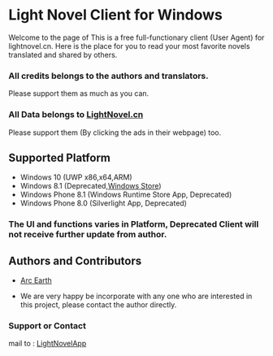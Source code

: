 # Light Novel Client for Windows
Welcome to the page of <Light Novel Client for Windows>
This is a free full-functionary client (User Agent) for lightnovel.cn.
Here is the place for you to read your most favorite novels translated and shared by others.

### All credits belongs to the authors and translators.
Please support them as much as you can.
### All Data belongs to [LightNovel.cn](http://www.lightnovel.cn)
Please support them (By clicking the ads in their webpage) too.

## Supported Platform
* Windows 10 (UWP x86,x64,ARM)
* Windows 8.1 (Deprecated,[Windows Store](http://apps.microsoft.com/windows/en-ca/app/lightnovel/f685715a-305d-4584-ae00-4ff774710331))
* Windows Phone 8.1 (Windows Runtime Store App, Deprecated)
* Windows Phone 8.0 (Silverlight App, Deprecated)

### The UI and functions varies in Platform, Deprecated Client will not receive further update from author.

## Authors and Contributors
* [Arc Earth](mailto:ArcEarth@outlook.com)

* We are very happy be incorporate with any one who are interested in this project, please contact the author directly.

### Support or Contact
mail to : [LightNovelApp](mailto:LightNovelApp@outlook.com)
